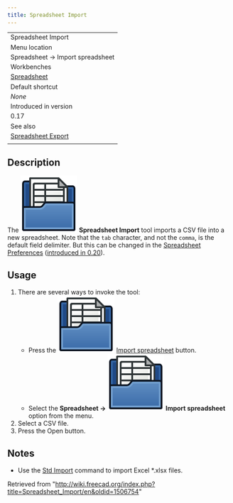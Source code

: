 ```yaml
---
title: Spreadsheet Import
---
```


|                                                                |
| -------------------------------------------------------------- |
| Spreadsheet Import                                             |
| Menu location                                                  |
| Spreadsheet → Import spreadsheet                               |
| Workbenches                                                    |
| [Spreadsheet](/Spreadsheet_Workbench "Spreadsheet Workbench")  |
| Default shortcut                                               |
| _None_                                                         |
| Introduced in version                                          |
| 0.17                                                           |
| See also                                                       |
| [Spreadsheet Export](/Spreadsheet_Export "Spreadsheet Export") |
|                                                                |

## Description

The ![](/src/assets/images/Spreadsheet_Import.svg) **Spreadsheet Import** tool imports a CSV file into a new spreadsheet. Note that the `tab` character, and not the `comma`, is the default field delimiter. But this can be changed in the [Spreadsheet Preferences](/Spreadsheet_Preferences "Spreadsheet Preferences") ([introduced in 0.20](/Release_notes_0.20 "Release notes 0.20")).

## Usage

1. There are several ways to invoke the tool:
   - Press the ![](/src/assets/images/Spreadsheet_Import.svg) [Import spreadsheet](/Spreadsheet_Import "Spreadsheet Import") button.
   - Select the **Spreadsheet → ![](/src/assets/images/Spreadsheet_Import.svg) Import spreadsheet** option from the menu.
2. Select a CSV file.
3. Press the Open button.

## Notes

- Use the [Std Import](/Std_Import "Std Import") command to import Excel \*.xlsx files.

Retrieved from "<http://wiki.freecad.org/index.php?title=Spreadsheet_Import/en&oldid=1506754>"
